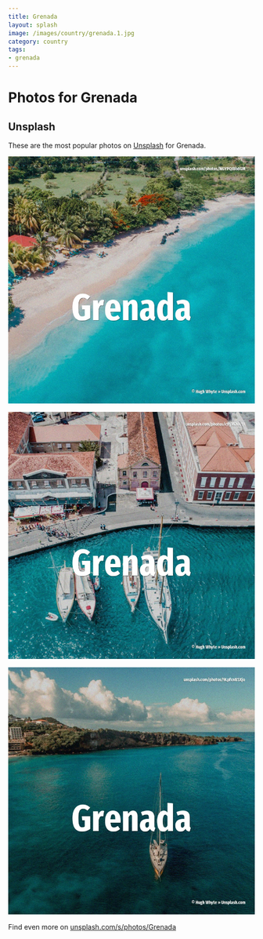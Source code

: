 ```yaml
---
title: Grenada
layout: splash
image: /images/country/grenada.1.jpg
category: country
tags:
- grenada
---
```

# Photos for Grenada

## Unsplash

These are the most popular photos on [Unsplash](https://unsplash.com) for Grenada.

![Grenada](/images/country/grenada.1.jpg)

![Grenada](/images/country/grenada.2.jpg)

![Grenada](/images/country/grenada.3.jpg)

Find even more on [unsplash.com/s/photos/Grenada](https://unsplash.com/s/photos/Grenada)